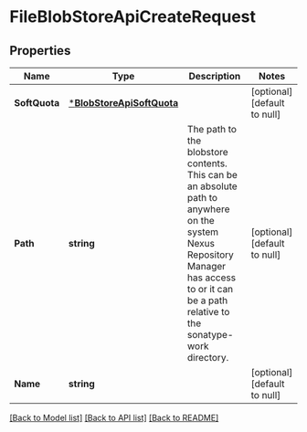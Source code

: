 # FileBlobStoreApiCreateRequest

## Properties
Name | Type | Description | Notes
------------ | ------------- | ------------- | -------------
**SoftQuota** | [***BlobStoreApiSoftQuota**](BlobStoreApiSoftQuota.md) |  | [optional] [default to null]
**Path** | **string** | The path to the blobstore contents. This can be an absolute path to anywhere on the system Nexus Repository Manager has access to or it can be a path relative to the sonatype-work directory. | [optional] [default to null]
**Name** | **string** |  | [optional] [default to null]

[[Back to Model list]](../README.md#documentation-for-models) [[Back to API list]](../README.md#documentation-for-api-endpoints) [[Back to README]](../README.md)

